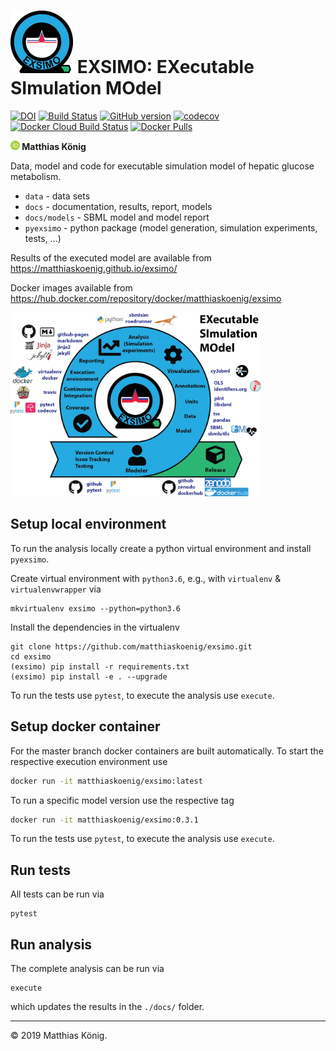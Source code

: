 <h1><img src="./docs/images/exsimo_logo_200.png" height="100" /> EXSIMO: EXecutable SImulation MOdel</h1>

[![DOI](https://zenodo.org/badge/DOI/10.5281/zenodo.3596068.svg)](https://doi.org/10.5281/zenodo.3596068)
[![Build Status](https://travis-ci.org/matthiaskoenig/exsimo.svg?branch=develop)](https://travis-ci.org/matthiaskoenig/exsimo)
[![GitHub version](https://badge.fury.io/gh/matthiaskoenig%2Fexsimo.svg)](https://badge.fury.io/gh/matthiaskoenig%2Fexsimo)
[![codecov](https://codecov.io/gh/matthiaskoenig/exsimo/branch/develop/graph/badge.svg)](https://codecov.io/gh/matthiaskoenig/exsimo)
[![Docker Cloud Build Status](https://img.shields.io/docker/cloud/build/matthiaskoenig/exsimo)](https://hub.docker.com/repository/docker/matthiaskoenig/exsimo)
[![Docker Pulls](https://img.shields.io/docker/pulls/matthiaskoenig/exsimo)](https://hub.docker.com/repository/docker/matthiaskoenig/exsimo)

<b><a href="https://orcid.org/0000-0003-1725-179X" title="https://orcid.org/0000-0003-1725-179X"><img src="./docs/images/orcid.png" height="15"/></a> Matthias König</b>

Data, model and code for executable simulation model of hepatic glucose metabolism.

* `data` - data sets
* `docs` - documentation, results, report, models
* `docs/models` - SBML model and model report
* `pyexsimo` - python package (model generation, simulation experiments, tests, ...)

Results of the executed model are available from https://matthiaskoenig.github.io/exsimo/ 

Docker images available from https://hub.docker.com/repository/docker/matthiaskoenig/exsimo

<img src="./docs/images/exsimo_overview.png" width="400" />

## Setup local environment
To run the analysis locally create a python virtual environment and install `pyexsimo`. 

Create virtual environment with `python3.6`, e.g., with `virtualenv` & `virtualenvwrapper` via
```
mkvirtualenv exsimo --python=python3.6
```
Install the dependencies in the virtualenv
```
git clone https://github.com/matthiaskoenig/exsimo.git
cd exsimo
(exsimo) pip install -r requirements.txt
(exsimo) pip install -e . --upgrade
```
To run the tests use `pytest`, to execute the analysis use `execute`.

## Setup docker container
For the master branch docker containers are built automatically. To start the respective execution environment use

```bash
docker run -it matthiaskoenig/exsimo:latest
```
To run a specific model version use the respective tag
```bash
docker run -it matthiaskoenig/exsimo:0.3.1
```
To run the tests use `pytest`, to execute the analysis use `execute`.

## Run tests
All tests can be run via
```
pytest
```

## Run analysis
The complete analysis can be run via
```
execute
```
which updates the results in the `./docs/` folder.

----
&copy; 2019 Matthias König.